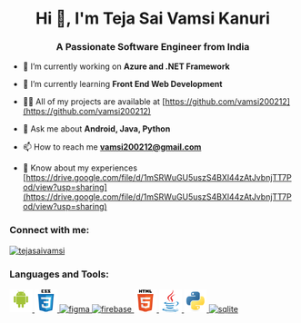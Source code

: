 <h1 align="center">Hi 👋, I'm Teja Sai Vamsi Kanuri</h1>
<h3 align="center">A Passionate Software Engineer from India</h3>

- 🔭 I’m currently working on **Azure and .NET Framework**

- 🌱 I’m currently learning **Front End Web Development**

- 👨‍💻 All of my projects are available at [https://github.com/vamsi200212](https://github.com/vamsi200212)

- 💬 Ask me about **Android, Java, Python**

- 📫 How to reach me **vamsi200212@gmail.com**

- 📄 Know about my experiences [https://drive.google.com/file/d/1mSRWuGU5uszS4BXl44zAtJvbnjTT7Pod/view?usp=sharing](https://drive.google.com/file/d/1mSRWuGU5uszS4BXl44zAtJvbnjTT7Pod/view?usp=sharing)

<h3 align="left">Connect with me:</h3>
<p align="left">
<a href="https://linkedin.com/in/tejasaivamsi" target="blank"><img align="center" src="https://raw.githubusercontent.com/rahuldkjain/github-profile-readme-generator/master/src/images/icons/Social/linked-in-alt.svg" alt="tejasaivamsi" height="30" width="40" /></a>
</p>

<h3 align="left">Languages and Tools:</h3>
<p align="left"> <a href="https://developer.android.com" target="_blank" rel="noreferrer"> <img src="https://raw.githubusercontent.com/devicons/devicon/master/icons/android/android-original-wordmark.svg" alt="android" width="40" height="40"/> </a> <a href="https://www.w3schools.com/css/" target="_blank" rel="noreferrer"> <img src="https://raw.githubusercontent.com/devicons/devicon/master/icons/css3/css3-original-wordmark.svg" alt="css3" width="40" height="40"/> </a> <a href="https://www.figma.com/" target="_blank" rel="noreferrer"> <img src="https://www.vectorlogo.zone/logos/figma/figma-icon.svg" alt="figma" width="40" height="40"/> </a> <a href="https://firebase.google.com/" target="_blank" rel="noreferrer"> <img src="https://www.vectorlogo.zone/logos/firebase/firebase-icon.svg" alt="firebase" width="40" height="40"/> </a> <a href="https://www.w3.org/html/" target="_blank" rel="noreferrer"> <img src="https://raw.githubusercontent.com/devicons/devicon/master/icons/html5/html5-original-wordmark.svg" alt="html5" width="40" height="40"/> </a> <a href="https://www.java.com" target="_blank" rel="noreferrer"> <img src="https://raw.githubusercontent.com/devicons/devicon/master/icons/java/java-original.svg" alt="java" width="40" height="40"/> </a> <a href="https://www.python.org" target="_blank" rel="noreferrer"> <img src="https://raw.githubusercontent.com/devicons/devicon/master/icons/python/python-original.svg" alt="python" width="40" height="40"/> </a> <a href="https://www.sqlite.org/" target="_blank" rel="noreferrer"> <img src="https://www.vectorlogo.zone/logos/sqlite/sqlite-icon.svg" alt="sqlite" width="40" height="40"/> </a> </p>
